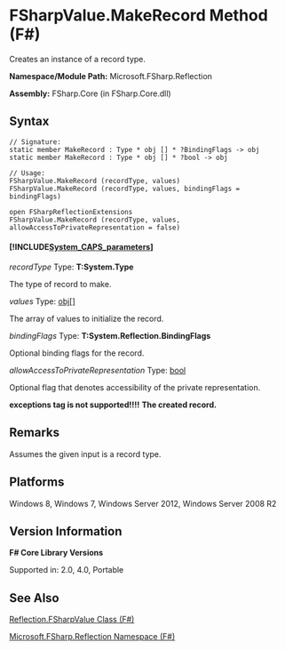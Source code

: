 # FSharpValue.MakeRecord Method (F#)

Creates an instance of a record type.

**Namespace/Module Path:** Microsoft.FSharp.Reflection

**Assembly:** FSharp.Core (in FSharp.Core.dll)


## Syntax

```
// Signature:
static member MakeRecord : Type * obj [] * ?BindingFlags -> obj
static member MakeRecord : Type * obj [] * ?bool -> obj

// Usage:
FSharpValue.MakeRecord (recordType, values)
FSharpValue.MakeRecord (recordType, values, bindingFlags = bindingFlags)

open FSharpReflectionExtensions
FSharpValue.MakeRecord (recordType, values, allowAccessToPrivateRepresentation = false)
```

#### [!INCLUDE[System_CAPS_parameters](//System/Token/System_CAPS_parameters_md.md)]
*recordType*
Type: **T:System.Type**


The type of record to make.


*values*
Type: [obj](http://msdn.microsoft.com/en-us/library/dcf2430f-702b-40e5-a0a1-97518bf137f7)[[]](http://msdn.microsoft.com/en-us/library/def20292-9aae-4596-9275-b94e594f8493)


The array of values to initialize the record.


*bindingFlags*
Type: **T:System.Reflection.BindingFlags**


Optional binding flags for the record.


*allowAccessToPrivateRepresentation*
Type: [bool](http://msdn.microsoft.com/en-us/library/89c0cf9c-49ce-4207-a3be-555851a67dd5)


Optional flag that denotes accessibility of the private representation.



**exceptions tag is not supported!!!!**
**The created record.**
## Remarks
Assumes the given input is a record type.


## Platforms
Windows 8, Windows 7, Windows Server 2012, Windows Server 2008 R2


## Version Information
**F# Core Library Versions**

Supported in: 2.0, 4.0, Portable




## See Also
[Reflection.FSharpValue Class &#40;F&#35;&#41;](Reflection.FSharpValue+Class+%28FSharp%29.md)

[Microsoft.FSharp.Reflection Namespace &#40;F&#35;&#41;](Microsoft.FSharp.Reflection+Namespace+%28FSharp%29.md)

